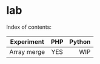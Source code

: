 lab
===
Index of contents:

| Experiment        | PHP           | Python |
| ------------- |:-------------:| -----:|
| Array merge     | YES | WIP |

